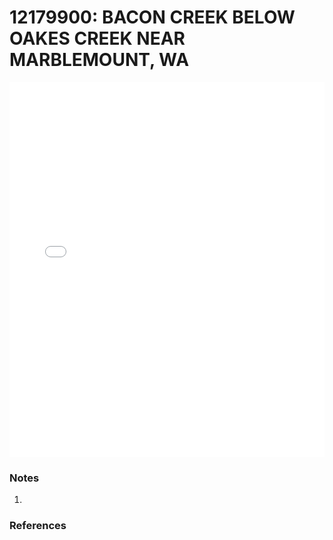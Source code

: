 # 12179900: BACON CREEK BELOW OAKES CREEK NEAR MARBLEMOUNT, WA

<iframe src="/_static/stations/12179900_fdc.html" width="100%" height="600" frameborder="0"></iframe>

### Notes
1. 

### References

